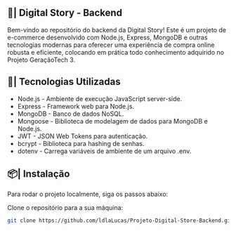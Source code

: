## 🛒| Digital Story - Backend

Bem-vindo ao repositório do backend da Digital Story! Este é um projeto de e-commerce desenvolvido com Node.js, Express, MongoDB e outras tecnologias modernas para oferecer uma experiência de compra online robusta e eficiente, colocando em prática todo conhecimento adquirido no Projeto GeraçãoTech 3.

## 🚀| Tecnologias Utilizadas
- Node.js - Ambiente de execução JavaScript server-side.
- Express - Framework web para Node.js.
- MongoDB - Banco de dados NoSQL.
- Mongoose - Biblioteca de modelagem de dados para MongoDB e Node.js.
- JWT - JSON Web Tokens para autenticação.
- bcrypt - Biblioteca para hashing de senhas.
- dotenv - Carrega variáveis de ambiente de um arquivo .env.

## 📦| Instalação
Para rodar o projeto localmente, siga os passos abaixo:

Clone o repositório para a sua máquina:
```bash
git clone https://github.com/ldlaLucas/Projeto-Digital-Store-Backend.git


